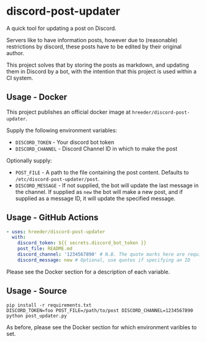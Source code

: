 # discord-post-updater
A quick tool for updating a post on Discord.

Servers like to have information posts, however due to (reasonable) restrictions by
discord, these posts have to be edited by their original author.

This project solves that by storing the posts as markdown, and updating them in
Discord by a bot, with the intention that this project is used within a CI system.

## Usage - Docker
This project publishes an official docker image at `hreeder/discord-post-updater`.

Supply the following environment variables:
* `DISCORD_TOKEN` - Your discord bot token
* `DISCORD_CHANNEL` - Discord Channel ID in which to make the post

Optionally supply:
* `POST_FILE` - A path to the file containing the post content. Defaults to
  `/etc/discord-post-updater/post`.
* `DISCORD_MESSAGE` - If not supplied, the bot will update the last message in the
  channel. If supplied as `new` the bot will make a new post, and if supplied as a
  message ID, it will update the specified message.

## Usage - GitHub Actions
```yaml
- uses: hreeder/discord-post-updater
  with:
    discord_token: ${{ secrets.discord_bot_token }}
    post_file: README.md
    discord_channel: '1234567890' # N.B. The quote marks here are required
    discord_message: new # Optional, use quotes if specifying an ID
```

Please see the Docker section for a description of each variable.

## Usage - Source
```
pip install -r requirements.txt
DISCORD_TOKEN=foo POST_FILE=/path/to/post DISCORD_CHANNEL=1234567890 python post_updater.py
```

As before, please see the Docker section for which environment varibles to set.
